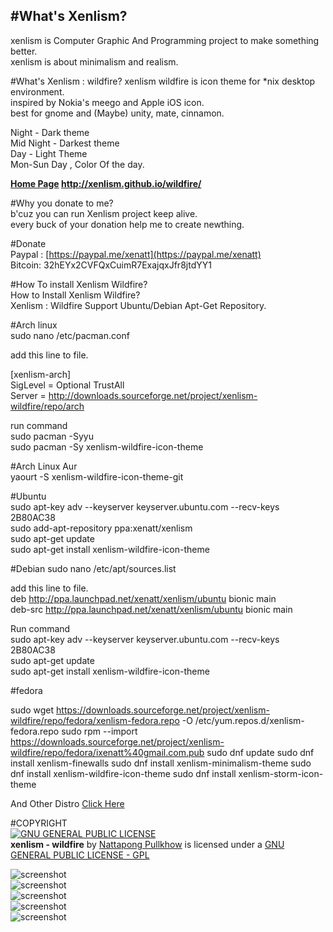 #What's Xenlism?  
---  
xenlism is Computer Graphic And Programming project to make something better.   
xenlism is about minimalism and realism.   


#What's Xenlism : wildfire?
xenlism wildfire is icon theme for *nix desktop environment.     
inspired by Nokia's meego and Apple iOS icon.    
best for gnome and (Maybe) unity, mate, cinnamon.   

Night - Dark theme     
Mid Night - Darkest theme      
Day - Light Theme       
Mon-Sun Day , Color Of the day. 
  
**[Home Page](http://xenlism.github.io/wildfire/) http://xenlism.github.io/wildfire/**   

#Why you donate to me?   
b'cuz you can run Xenlism project keep alive.   
every buck of your donation help me to create newthing.   

#Donate  
Paypal : [https://paypal.me/xenatt](https://paypal.me/xenatt)            
Bitcoin: 32hEYx2CVFQxCuimR7ExajqxJfr8jtdYY1       

#How To install Xenlism Wildfire?    
How to Install Xenlism Wildfire?      
Xenlism : Wildfire Support Ubuntu/Debian Apt-Get Repository.    
    
#Arch linux     
sudo nano /etc/pacman.conf      

add this line to file.      

[xenlism-arch]     
SigLevel = Optional TrustAll     
Server = http://downloads.sourceforge.net/project/xenlism-wildfire/repo/arch      
   
run command     
sudo pacman -Syyu     
sudo pacman -Sy xenlism-wildfire-icon-theme     
   
#Arch Linux Aur     
yaourt -S xenlism-wildfire-icon-theme-git     


#Ubuntu   
sudo apt-key adv --keyserver keyserver.ubuntu.com --recv-keys 2B80AC38   
sudo add-apt-repository ppa:xenatt/xenlism    
sudo apt-get update   
sudo apt-get install xenlism-wildfire-icon-theme    

#Debian
sudo nano /etc/apt/sources.list     

add this line to file.      
deb http://ppa.launchpad.net/xenatt/xenlism/ubuntu bionic main   
deb-src http://ppa.launchpad.net/xenatt/xenlism/ubuntu bionic main    

Run command    
sudo apt-key adv --keyserver keyserver.ubuntu.com --recv-keys 2B80AC38   
sudo apt-get update   
sudo apt-get install xenlism-wildfire-icon-theme   

#fedora

sudo wget https://downloads.sourceforge.net/project/xenlism-wildfire/repo/fedora/xenlism-fedora.repo -O /etc/yum.repos.d/xenlism-fedora.repo
sudo rpm --import https://downloads.sourceforge.net/project/xenlism-wildfire/repo/fedora/ixenatt%40gmail.com.pub
sudo dnf update
sudo dnf install xenlism-finewalls 
sudo dnf install xenlism-minimalism-theme 
sudo dnf install xenlism-wildfire-icon-theme
sudo dnf install xenlism-storm-icon-theme

And Other Distro [Click Here](https://xenlism.github.io/wildfire)     


#COPYRIGHT     
[![GNU GENERAL PUBLIC LICENSE](http://www.gnu.org/graphics/gplv3-127x51.png)](https://www.gnu.org/licenses/gpl.txt/)       
**xenlism - wildfire** by [Nattapong Pullkhow](https://plus.google.com/+NattapongPullkhow/) is licensed under a [GNU GENERAL PUBLIC LICENSE - GPL](https://www.gnu.org/licenses/gpl.txt)


![screenshot](https://raw.githubusercontent.com/xenlism/wildfire/master/Screenshot/Screenshot%20from%202015-08-30%2009_08_59.png)   
![screenshot](https://raw.githubusercontent.com/xenlism/wildfire/master/Screenshot/Screenshot%20from%202015-08-30%2009_09_02.png)    
![screenshot](https://raw.githubusercontent.com/xenlism/wildfire/master/Screenshot/Screenshot%20from%202015-08-30%2009_09_05.png)    
![screenshot](https://raw.githubusercontent.com/xenlism/wildfire/master/Screenshot/Screenshot%20from%202015-09-01%2000_28_12.png)    
![screenshot](https://raw.githubusercontent.com/xenlism/wildfire/master/Screenshot/Screenshot%20from%202015-09-01%2000_29_20.png)    
